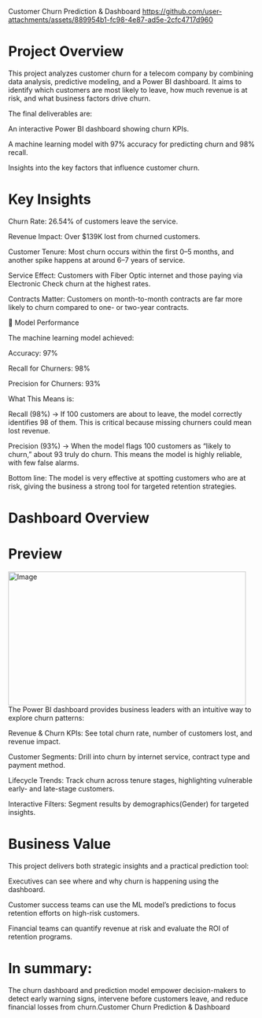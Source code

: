 Customer Churn Prediction & Dashboard
https://github.com/user-attachments/assets/889954b1-fc98-4e87-ad5e-2cfc4717d960

# Project Overview
This project analyzes customer churn for a telecom company by combining data analysis, predictive modeling, and a Power BI dashboard. It aims to identify which customers are most likely to leave, how much revenue is at risk, and what business factors drive churn.

The final deliverables are:

An interactive Power BI dashboard showing churn KPIs.

A machine learning model with 97% accuracy for predicting churn and 98% recall.

Insights into the key factors that influence customer churn.


# Key Insights

Churn Rate: 26.54% of customers leave the service.

Revenue Impact: Over $139K lost from churned customers.

Customer Tenure: Most churn occurs within the first 0–5 months, and another spike happens at around 6–7 years of service.

Service Effect: Customers with Fiber Optic internet and those paying via Electronic Check churn at the highest rates.

Contracts Matter: Customers on month-to-month contracts are far more likely to churn compared to one- or two-year contracts.

🤖 Model Performance

The machine learning model achieved:

Accuracy: 97%

Recall for Churners: 98%

Precision for Churners: 93%

What This Means is:

Recall (98%) → If 100 customers are about to leave, the model correctly identifies 98 of them. This is critical because missing churners could mean lost revenue.

Precision (93%) → When the model flags 100 customers as “likely to churn,” about 93 truly do churn. This means the model is highly reliable, with few false alarms.

Bottom line: The model is very effective at spotting customers who are at risk, giving the business a strong tool for targeted retention strategies.

# Dashboard Overview
# Preview
<img width="483" height="272" alt="Image" src="https://github.com/user-attachments/assets/889954b1-fc98-4e87-ad5e-2cfc4717d960" />
The Power BI dashboard provides business leaders with an intuitive way to explore churn patterns:

Revenue & Churn KPIs: See total churn rate, number of customers lost, and revenue impact.

Customer Segments: Drill into churn by internet service, contract type and payment method.

Lifecycle Trends: Track churn across tenure stages, highlighting vulnerable early- and late-stage customers.

Interactive Filters: Segment results by demographics(Gender) for targeted insights.

# Business Value

This project delivers both strategic insights and a practical prediction tool:

Executives can see where and why churn is happening using the dashboard.

Customer success teams can use the ML model’s predictions to focus retention efforts on high-risk customers.

Financial teams can quantify revenue at risk and evaluate the ROI of retention programs.

# In summary:
The churn dashboard and prediction model empower decision-makers to detect early warning signs, intervene before customers leave, and reduce financial losses from churn.Customer Churn Prediction & Dashboard